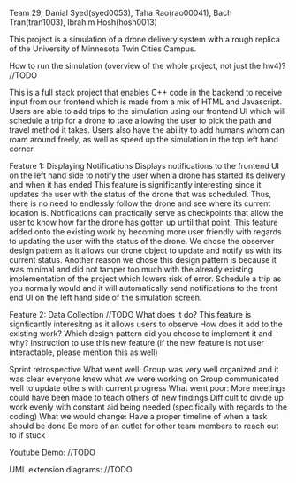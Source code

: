 Team 29, Danial Syed(syed0053), Taha Rao(rao00041), Bach Tran(tran1003), Ibrahim Hosh(hosh0013)

This project is a simulation of a drone delivery system with a rough replica of the University of Minnesota Twin Cities Campus.

How to run the simulation (overview of the whole project, not just the hw4)? //TODO

This is a full stack project that enables C++ code in the backend to receive input from our frontend which is made from a mix of HTML and Javascript. Users are able to add trips to the simulation using our frontend UI which will schedule a trip for a drone to take allowing the user to pick the path and travel method it takes. Users also have the ability to add humans whom can roam around freely, as well as speed up the simulation in the top left hand corner.

Feature 1: Displaying Notifications
    Displays notifications to the frontend UI on the left hand side to notify the user when a drone has started its delivery and when it has ended 
    This feature is significantly interesting since it updates the user with the status of the drone that was scheduled. Thus, there is no need to endlessly follow the drone and see where its current location is. Notifications can practically serve as checkpoints that allow the user to know how far the drone has gotten up until that point.
    This feature added onto the existing work by becoming more user friendly with regards to updating the user with the status of the drone. 
    We chose the observer design pattern as it allows our drone object to update and notify us with its current status. Another reason we chose this design pattern is because it was minimal and did not tamper too much with the already existing implementation of the project which lowers risk of error.
    Schedule a trip as you normally would and it will automatically send notifications to the front end UI on the left hand side of the simulation screen.

Feature 2: Data Collection //TODO
What does it do?
    This feature is signficantly interesitng as it allows users to observe 
How does it add to the existing work? 
Which design pattern did you choose to implement it and why? 
Instruction to use this new feature (if the new feature is not user interactable, please mention this as well)

Sprint retrospective
    What went well:
        Group was very well organized and it was clear everyone knew what we were working on
        Group communicated well to update others with current progress
    What went poor:
        More meetings could have been made to teach others of new findings
        Difficult to divide up work evenly with constant aid being needed (specifically with regards to the coding)
    What we would change:
        Have a proper timeline of when a task should be done
        Be more of an outlet for other team members to reach out to if stuck

Youtube Demo: //TODO

UML extension diagrams: //TODO